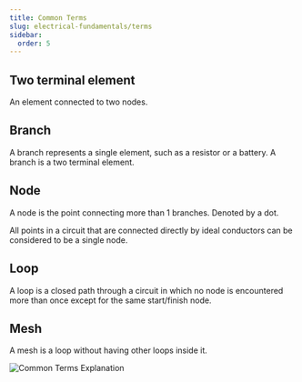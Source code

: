 ```yaml
---
title: Common Terms
slug: electrical-fundamentals/terms
sidebar:
  order: 5
---
```


## Two terminal element

An element connected to two nodes.

## Branch

A branch represents a single element, such as a resistor or a battery. A branch
is a two terminal element.

## Node

A node is the point connecting more than 1 branches. Denoted by a dot.

All points in a circuit that are connected directly by ideal conductors can be
considered to be a single node.

## Loop

A loop is a closed path through a circuit in which no node is encountered more
than once except for the same start/finish node.

## Mesh

A mesh is a loop without having other loops inside it.

![Common Terms Explanation](/electrical/common-terms-explanation.png)
